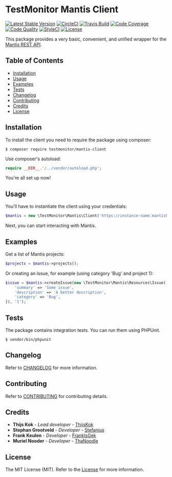 # TestMonitor Mantis Client

[![Latest Stable Version](https://poser.pugx.org/testmonitor/mantis-client/v/stable)](https://packagist.org/packages/testmonitor/mantis-client)
[![CircleCI](https://img.shields.io/circleci/project/github/testmonitor/mantis-client.svg)](https://circleci.com/gh/testmonitor/mantis-client)
[![Travis Build](https://travis-ci.com/testmonitor/mantis-client.svg?branch=master)](https://app.travis-ci.com/github/mantis-client)
[![Code Coverage](https://scrutinizer-ci.com/g/testmonitor/mantis-client/badges/coverage.png?b=master)](https://scrutinizer-ci.com/g/testmonitor/mantis-client/?branch=master)
[![Code Quality](https://scrutinizer-ci.com/g/testmonitor/mantis-client/badges/quality-score.png?b=master)](https://scrutinizer-ci.com/g/testmonitor/mantis-client/?branch=master)
[![StyleCI](https://styleci.io/repos/223800227/shield)](https://styleci.io/repos/223800227)
[![License](https://poser.pugx.org/testmonitor/mantis-client/license)](https://packagist.org/packages/testmonitor/mantis-client)

This package provides a very basic, convenient, and unified wrapper for the [Mantis REST API](https://documenter.getpostman.com/view/29959/mantis-bug-tracker-rest-api/7Lt6zkP?version=latest).

## Table of Contents

- [Installation](#installation)
- [Usage](#usage)
- [Examples](#examples)
- [Tests](#tests)
- [Changelog](#changelog)
- [Contributing](#contributing)
- [Credits](#credits)
- [License](#license)

## Installation

To install the client you need to require the package using composer:

	$ composer require testmonitor/mantis-client

Use composer's autoload:

```php
require __DIR__.'/../vendor/autoload.php';
```

You're all set up now!

## Usage

You'll have to instantiate the client using your credentials:

```php
$mantis = new \TestMonitor\Mantis\Client('https://instance-name.mantishub.io', 'REST token');
```

Next, you can start interacting with Mantis.

## Examples

Get a list of Mantis projects:

```php
$projects = $mantis->projects();
```

Or creating an issue, for example (using category 'Bug' and project 1):

```php
$issue = $mantis->createIssue(new \TestMonitor\Mantis\Resources\Issue([
    'summary' => 'Some issue',
    'description' => 'A better description',
    'category' => 'Bug',
]), '1');
```

## Tests

The package contains integration tests. You can run them using PHPUnit.

    $ vendor/bin/phpunit

## Changelog

Refer to [CHANGELOG](CHANGELOG.md) for more information.

## Contributing

Refer to [CONTRIBUTING](CONTRIBUTING.md) for contributing details.

## Credits

* **Thijs Kok** - *Lead developer* - [ThijsKok](https://github.com/thijskok)
* **Stephan Grootveld** - *Developer* - [Stefanius](https://github.com/stefanius)
* **Frank Keulen** - *Developer* - [FrankIsGek](https://github.com/frankisgek)
* **Muriel Nooder** - *Developer* - [ThaNoodle](https://github.com/thanoodle)

## License

The MIT License (MIT). Refer to the [License](LICENSE.md) for more information.
